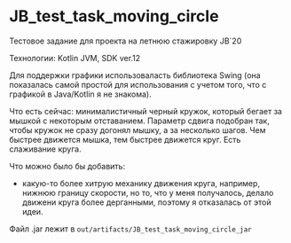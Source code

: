 # JB_test_task_moving_circle
Тестовое задание для проекта на летнюю стажировку JB`20

Технологии: Kotlin JVM, SDK ver.12

Для поддержки графики использоваласть библиотека Swing (она показалась самой простой для использования с учетом того, что с графикой в Java/Kotlin я не знакома).

Что есть сейчас: минималистичный черный кружок, который бегает за мышкой с некоторым отставанием. Параметр сдвига подобран так, чтобы кружок не сразу догонял мышку, а за несколько шагов. Чем быстрее движется мышка, тем быстрее движется круг. Есть слаживание круга.

Что можно было бы добавить: 
  * какую-то более хитрую механику движения круга, например, нижнюю границу скорости, но то, что у меня получалось, делало движени круга более дерганными, поэтому я отказалась от этой идеи.


Файл .jar лежит в `out/artifacts/JB_test_task_moving_circle_jar`
